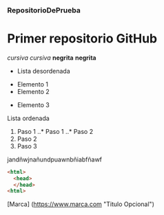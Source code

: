 ### RepositorioDePrueba
# Primer repositorio GitHub
*cursiva* _cursiva_
**negrita** __negrita__

* Lista desordenada
+ Elemento 1
+ Elemento 2
* Elemento 3

Lista ordenada
1. Paso 1
..* Paso 1
..* Paso 2
2. Paso 2
3. Paso 3

jandñwjnañundpuawnbñiabfñawf

```html
<html>
  <head>
  </head>
<html>
```

[Marca] (https://www.marca.com "Titulo Opcional")

